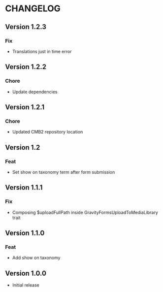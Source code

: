 # CHANGELOG

## Version 1.2.3

### Fix

- Translations just in time error

## Version 1.2.2

### Chore

- Update dependencies

## Version 1.2.1

### Chore

- Updated CMB2 repository location

## Version 1.2

### Feat

- Set show on taxonomy term after form submission

## Version 1.1.1

### Fix

- Composing $uploadFullPath inside GravityFormsUploadToMediaLibrary trait

## Version 1.1.0

### Feat

- Add show on taxonomy

## Version 1.0.0

- Initial release
